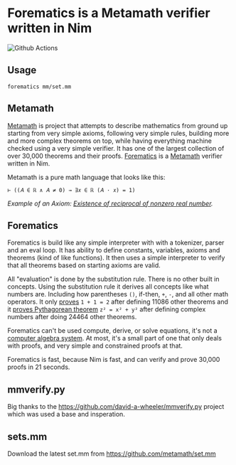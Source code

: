 # Forematics is a Metamath verifier written in Nim

![Github Actions](https://github.com/treeform/forematics/workflows/Github%20Actions/badge.svg)

## Usage

```
forematics mm/set.mm
```
## Metamath

[Metamath](http://us.metamath.org/) is project that attempts to describe mathematics from ground up starting from very simple axioms, following very simple rules, building more and more complex theorems on top, while having everything machine checked using a very simple verifier. It has one of the largest collection of over 30,000 theorems and their proofs. [Forematics](https://github.com/treeform/forematics) is a [Metamath](http://us.metamath.org/) verifier written in Nim.

Metamath is a pure math language that looks like this:

```
⊢ ((𝐴 ∈ ℝ ∧ 𝐴 ≠ 0) → ∃𝑥 ∈ ℝ (𝐴 · 𝑥) = 1)
```
*Example of an Axiom: [Existence of reciprocal of nonzero real number](http://us.metamath.org/mpeuni/ax-rrecex.html).*

## Forematics

Forematics is build like any simple interpreter with with a tokenizer, parser and an eval loop. It has ability to define constants, variables, axioms and theorems (kind of like functions). It then uses a simple interpreter to verify that all theorems based on starting axioms are valid.

All "evaluation" is done by the substitution rule. There is no other built in concepts. Using the substitution rule it derives all concepts like what numbers are. Including how parentheses `()`, if-then, `+`, `-`, and all other math operators. It only [proves](http://us.metamath.org/mpegif/1p1e2.html) `1 + 1 = 2` after defining 11086 other theorems and it [proves Pythagorean theorem](http://us.metamath.org/mpegif/pythag.html) `z² = x² + y²` after defining complex numbers after doing 24464 other theorems.

Forematics can't be used compute, derive, or solve equations, it's not a [computer algebra system](https://en.wikipedia.org/wiki/Computer_algebra_system). At most, it's a small part of one that only deals with proofs, and very simple and constrained proofs at that.

Forematics is fast, because Nim is fast, and can verify and prove 30,000 proofs in 21 seconds.

## mmverify.py

Big thanks to the https://github.com/david-a-wheeler/mmverify.py project which was used a base and insperation.

## sets.mm

Download the latest set.mm from https://github.com/metamath/set.mm
